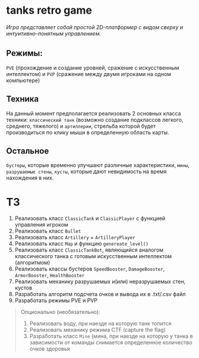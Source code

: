 # tanks retro game
###### Игра представляет собой простой 2D-платформер с видом сверху и интуитивно-понятным управлением.
## Режимы:
`PVE` (прохождение и создание уровней, сражение с искусственным интеллектом) и `PVP` (сражение между двумя игроками на одном компьютере)
## Техника
На данный момент предполагается реализовать 2 основных класса техники: `классический танк` (возможно создание подклассов легкого, среднего, тяжелого) и `артиллерии`, стрельба которой будет производиться по клику мыши в определенную область карты.
## Остальное
`бустеры`, которые временно улучшают различные характеристики, `мины`, `разрушаемые стены`, `кусты`, которые дают невидимость на время нахождения в них.

# ТЗ
1) Реализовать класс `ClassicTank` и `ClassicPlayer` с функцией управления игроком
2) Реализовать класс `Bullet`
3) Реализовать класс `Artillery` + `ArtilleryPlayer`
4) Реализовать класс `Map` и функцию `genereate_level()`
5) Реализовать класс `ClassicTankBot`, являющийся аналогом классического танка с готовым искусственным интеллектом (алгоритмом)
6) Реализовать классы бустеров `SpeedBooster`, `DamageBooster`, `ArmorBooster`, `HealthBooster`
7) Реализовать механику разрушаемых и(или) неразрушаемых стен, кустов
8) Разработать алгоритм подсчета очков и вывода их в .txt/.csv файл
9) Разработать режимы PVE и PVP
> Опционально (необязательно):
> 1) Реализовать воду, при наезде на которую танк топится
> 2) Реализовать механику режима CTF (capture the flag)
> 3) Разработать класс `Mine` (мина, при наезде на которую у танка в зависимости от команды снимается определенное количество очков здоровья

